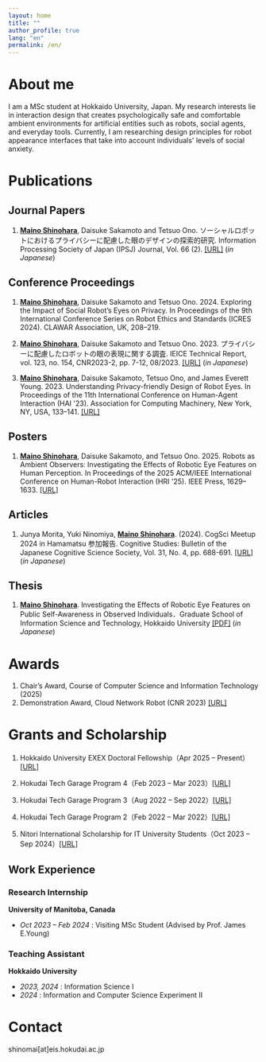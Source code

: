 ```yaml
---
layout: home
title: ""
author_profile: true
lang: "en"
permalink: /en/
---
```


# About me
I am a MSc student at Hokkaido University, Japan. My research interests lie in interaction design that creates psychologically safe and comfortable ambient environments for artificial entities such as robots, social agents, and everyday tools. Currently, I am researching design principles for robot appearance interfaces that take into account individuals' levels of social anxiety.

# Publications
## Journal Papers
1. <u><strong>Maino Shinohara</strong></u>, Daisuke Sakamoto and Tetsuo Ono. ソーシャルロボットにおけるプライバシーに配慮した眼のデザインの探索的研究. Information Processing Society of Japan (IPSJ) Journal, Vol. 66 (2). [[URL]](https://doi.org/10.20729/0002000019) (*in Japanese*)

## Conference Proceedings
1. <u><strong>Maino Shinohara</strong></u>, Daisuke Sakamoto and Tetsuo Ono. 2024. Exploring the Impact of Social Robot’s Eyes on Privacy. In Proceedings of the 9th International Conference Series on Robot Ethics and Standards (ICRES 2024). CLAWAR Association, UK, 208–219.

2. <u><strong>Maino Shinohara</strong></u>, Daisuke Sakamoto and Tetsuo Ono. 2023. プライバシーに配慮したロボットの眼の表現に関する調査. IEICE Technical Report, vol. 123, no. 154, CNR2023-2, pp. 7-12, 08/2023. [[URL]](https://ken.ieice.org/ken/paper/20230809GCWt/) (*in Japanese*)

3. <u><strong>Maino Shinohara</strong></u>, Daisuke Sakamoto, Tetsuo Ono, and James Everett Young. 2023. Understanding Privacy-friendly Design of Robot Eyes. In Proceedings of the 11th International Conference on Human-Agent Interaction (HAI '23). Association for Computing Machinery, New York, NY, USA, 133–141. [[URL]](https://dl.acm.org/doi/10.1145/3623809.3623829) 

## Posters
1. <u><strong>Maino Shinohara</strong></u>, Daisuke Sakamoto, and Tetsuo Ono. 2025. Robots as Ambient Observers: Investigating the Effects of Robotic Eye Features on Human Perception. In Proceedings of the 2025 ACM/IEEE International Conference on Human-Robot Interaction (HRI '25). IEEE Press, 1629–1633. [[URL]](https://dl.acm.org/doi/10.5555/3721488.3721734)

## Articles
1. Junya Morita, Yuki Ninomiya, <u><strong>Maino Shinohara</strong></u>. (2024). CogSci Meetup 2024 in Hamamatsu 参加報告. Cognitive Studies: Bulletin of the Japanese Cognitive Science Society, Vol. 31, No. 4, pp. 688-691. [[URL]](https://www.jstage.jst.go.jp/article/jcss/31/4/31_2024.037/_article/-char/ja) (*in Japanese*)

## Thesis
1. <u><strong>Maino Shinohara</strong></u>. Investigating the Effects of Robotic Eye Features on Public Self-Awareness in Observed Individuals．Graduate School of Information Science and Technology, Hokkaido University [[PDF]](assets/pdf/thesis.pdf) (*in Japanese*)

# Awards
1. Chair’s Award, Course of Computer Science and Information Technology (2025)
2. Demonstration Award, Cloud Network Robot (CNR 2023)
 [[URL]](https://sites.google.com/site/cloudnetworkrobots/%E8%A1%A8%E5%BD%B0)

# Grants and Scholarship
1. Hokkaido University EXEX Doctoral Fellowship（Apr 2025 – Present）[[URL]](https://sites.google.com/eis.hokudai.ac.jp/exexphd-fellow/)

2. Hokudai Tech Garage Program 4（Feb 2023 – Mar 2023）[[URL]](https://hokudai-hutg.com/)

3. Hokudai Tech Garage Program 3（Aug 2022 – Sep 2022）[[URL]](https://hokudai-hutg.com/)

4. Hokudai Tech Garage Program 2（Feb 2022 – Mar 2022）[[URL]](https://hokudai-hutg.com/)

5. Nitori International Scholarship for IT University Students（Oct 2023 – Sep 2024）[[URL]](https://www.nitori-shougakuzaidan.com/)

## Work Experience

### Research Internship
**University of Manitoba, Canada**  
- *Oct 2023 – Feb 2024* : Visiting MSc Student (Advised by Prof. James E.Young)

### Teaching Assistant  
**Hokkaido University**  
- *2023, 2024* : Information Science I
- *2024* :  Information and Computer Science Experiment II

# Contact
shinomai[at]eis.hokudai.ac.jp